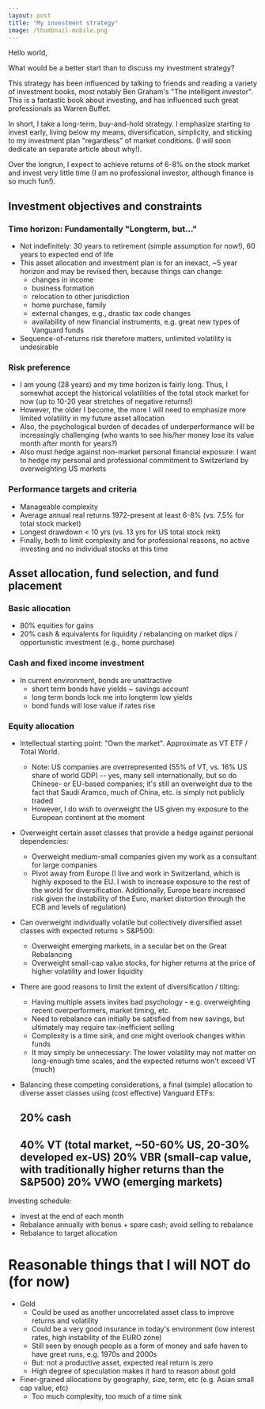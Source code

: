 ```yaml
---
layout: post
title: "My investment strategy"
image: /thumbnail-mobile.png
---
```


Hello world,

What would be a better start than to discuss my investment strategy?

This strategy has been influenced by talking to friends and reading a variety of investment books, most notably Ben Graham's "The intelligent investor". This is a fantastic book about investing, and has influenced such great professionals as Warren Buffet.

In short, I take a long-term, buy-and-hold strategy. I emphasize starting to invest early, living below my means, diversification, simplicity, and sticking to my investment plan "regardless" of market conditions. (I will soon dedicate an separate article about why!).

Over the longrun, I expect to achieve returns of 6-8% on the stock market and invest very little time (I am no professional investor, although finance is so much fun!). 



## Investment objectives and constraints

### Time horizon: Fundamentally "Longterm, but..."
- Not indefinitely: 30 years to retirement (simple assumption for now!), 60 years to expected end of life
- This asset allocation and investment plan is for an inexact, ~5 year horizon and may be revised then, because things can change:
  - changes in income
  - business formation
  - relocation to other jurisdiction
  - home purchase, family
  - external changes, e.g., drastic tax code changes
  - availability of new financial instruments, e.g. great new types of Vanguard funds
- Sequence-of-returns risk therefore matters, unlimited volatility is undesirable

### Risk preference
- I am young (28 years) and my time horizon is fairly long. Thus, I somewhat accept the historical volatilities of the total stock market for now (up to 10-20 year stretches of negative returns!)
- However, the older I become, the more I will need to emphasize more limited volatility in my future asset allocation
- Also, the psychological burden of decades of underperformance will be increasingly challenging (who wants to see his/her money lose its value month after month for years?)
- Also must hedge against non-market personal financial exposure: I want to hedge my personal and professional commitment to Switzerland by overweighting US markets

### Performance targets and criteria
- Manageable complexity
- Average annual real returns 1972-present at least 6-8% (vs. 7.5% for total stock market)
- Longest drawdown < 10 yrs (vs. 13 yrs for US total stock mkt)
- Finally, both to limit complexity and for professional reasons, no active investing and no individual stocks at this time


## Asset allocation, fund selection, and fund placement

### Basic allocation 

- 80% equities for gains
- 20% cash & equivalents for liquidity / rebalancing on market dips / opportunistic investment (e.g., home purchase)

### Cash and fixed income investment

- In current environment, bonds are unattractive
  - short term bonds have yields ~ savings account
  - long term bonds lock me into longterm low yields
  - bond funds will lose value if rates rise
  
### Equity allocation

- Intellectual starting point: "Own the market".  Approximate as VT ETF / Total World.
  - Note: US companies are overrepresented (55% of VT, vs. 16% US share of world GDP) -- yes, many sell internationally, but so do Chinese- or EU-based companies; it's still an overweight due to the fact that Saudi Aramco, much of China, etc. is simply not publicly traded
  - However, I do wish to overweight the US given my exposure to the European continent at the moment

- Overweight certain asset classes that provide a hedge against personal dependencies:
  - Overweight medium-small companies given my work as a consultant for large companies
  - Pivot away from Europe (I live and work in Switzerland, which is highly exposed to the EU. I wish to increase exposure to the rest of the world for diversification. Additionally, Europe bears increased risk given the instability of the Euro, market distortion through the ECB and levels of regulation)
- Can overweight individually volatile but collectively diversified asset classes with expected returns > S&P500:
  - Overweight emerging markets, in a secular bet on the Great Rebalancing
  - Overweight small-cap value stocks, for higher returns at the price of higher volatility and lower liquidity
   
- There are good reasons to limit the extent of diversification / tilting:
  - Having multiple assets invites bad psychology - e.g. overweighting recent overperformers, market timing, etc.
  - Need to rebalance can initially be satisfied from new savings, but ultimately may require tax-inefficient selling
  - Complexity is a time sink, and one might overlook changes within funds
  - It may simply be unnecessary: The lower volatility may not matter on long-enough time scales, and the expected returns won't exceed VT (much)



- Balancing these competing considerations, a final (simple) allocation to diverse asset classes using (cost effective) Vanguard ETFs:

    20%   cash 
    ------------
    40%	  VT (total market, ~50-60% US, 20-30% developed ex-US)
    20%   VBR (small-cap value, with traditionally higher returns than the S&P500)
    20%   VWO (emerging markets)
    ------------

 Investing schedule:
   - Invest at the end of each month
   - Rebalance annually with bonus + spare cash; avoid selling to rebalance
   - Rebalance to target allocation

  
# Reasonable things that I will NOT do (for now)
- Gold
  - Could be used as another uncorrelated asset class to improve returns and volatility
  - Could be a very good insurance in today's environment (low interest rates, high instability of the EURO zone)
  - Still seen by enough people as a form of money and safe haven to have great runs, e.g. 1970s and 2000s
  - But: not a productive asset, expected real return is zero
  - High degree of speculation makes it hard to reason about gold 
- Finer-grained allocations by geography, size, term, etc (e.g. Asian small cap value, etc)
  - Too much complexity, too much of a time sink




